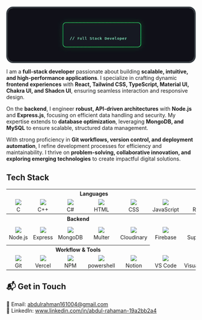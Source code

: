 <img src="./assets/terminal_hero.gif" alt="Terminal Hero" title="Terminal Hero"
     style="width:100%; max-width:100vw; height:150px; object-fit:cover; display:block; border-radius:18px; border:4px solid #343a40; box-sizing:border-box;" />

I am a **full-stack developer** passionate about building **scalable, intuitive, and high-performance applications**. I specialize in crafting dynamic **frontend experiences** with **React, Tailwind CSS, TypeScript, Material UI, Chakra UI, and Shadcn UI**, ensuring seamless interaction and responsive design.  

On the **backend**, I engineer **robust, API-driven architectures** with **Node.js** and **Express.js**, focusing on efficient data handling and security. My expertise extends to **database optimization**, leveraging **MongoDB, and MySQL** to ensure scalable, structured data management.  

With strong proficiency in **Git workflows, version control, and deployment automation**, I refine development processes for efficiency and maintainability. I thrive on **problem-solving, collaborative innovation, and exploring emerging technologies** to create impactful digital solutions.  





## Tech Stack
<table align="center">
  <!-- Section Headers -->
  <tr>
    <th colspan="6" align="center">Languages</th>
    <th colspan="6" align="center">Frontend</th>
  </tr>

  <!-- Languages & Frontend -->
  <tr>
    <td align="center">
      <img src="https://skillicons.dev/icons?i=c" height="30" /><br/>C
    </td>
    <td align="center">
      <img src="https://skillicons.dev/icons?i=cpp" height="30" /><br/>C++
    </td>
   <td align="center">
      <img src="https://skillicons.dev/icons?i=cs" height="30" /><br/>C#
    </td>
    <td align="center">
      <img src="https://skillicons.dev/icons?i=html" height="30" /><br/>HTML
    </td>
    <td align="center">
      <img src="https://skillicons.dev/icons?i=css" height="30" /><br/>CSS
    </td>
    <td align="center">
      <img src="https://skillicons.dev/icons?i=js" height="30" /><br/>JavaScript
    </td>
    <td align="center">
      <img src="https://skillicons.dev/icons?i=react" height="30" /><br/>React
    </td>
    <td align="center">
      <img src="https://skillicons.dev/icons?i=ts" height="30" /><br/>TypeScript
    </td>
    <td align="center">
      <img src="https://skillicons.dev/icons?i=vite" height="30" /><br/>Vite
    </td>
    <td align="center">
      <img src="https://skillicons.dev/icons?i=tailwind" height="30" /><br/>Tailwind
    </td>
    <td align="center">
      <img src="https://skillicons.dev/icons?i=redux" height="30" /><br/>Redux
    </td>
  </tr>

  <!-- Backend & BaaS -->
  <tr>
    <th colspan="5" align="center">Backend</th>
    <th colspan="5" align="center">BaaS / Auth</th>
  </tr>
  <tr>
    <td align="center">
      <img src="https://skillicons.dev/icons?i=nodejs" height="30" /><br/>Node.js
    </td>
    <td align="center">
      <img src="https://skillicons.dev/icons?i=express" height="30" /><br/>Express
    </td>
    <td align="center">
      <img src="https://skillicons.dev/icons?i=mongodb" height="30" /><br/>MongoDB
    </td>
    <td align="center">
      <img src="https://img.shields.io/badge/Multer-%230d1117?style=flat&logo=none&logoColor=white" height="25"/><br/>Multer
    </td>
    <td align="center">
      <img src="https://img.shields.io/badge/Cloudinary-%230d1117?style=flat&logo=cloudinary&logoColor=blue" height="25"/><br/>Cloudinary
    </td>
    <td align="center">
      <img src="https://img.shields.io/badge/Firebase-%230d1117?style=flat&logo=firebase&logoColor=yellow" height="25"/><br/>Firebase
    </td>
    <td align="center">
      <img src="https://img.shields.io/badge/Supabase-%230d1117?style=flat&logo=supabase&logoColor=3ECF8E" height="25"/><br/>Supabase
    </td>
    <td align="center">
      <img src="https://img.shields.io/badge/Clerk-%230d1117?style=flat&logo=clerk&logoColor=white" height="25"/><br/>Clerk
    </td>
    <td align="center">
      <img src="https://img.shields.io/badge/Shadcn_UI-%230d1117?style=flat&logo=none&logoColor=white" height="25"/><br/>Shadcn UI
    </td>
   <td align="center">
      <img src="https://img.shields.io/badge/materialui-%230d1117?style=flat&logo=clerk&logoColor=white" height="25"/><br/>MaterialUi
    <td align="center">
  <img src="https://img.shields.io/badge/chakraui-%230d1117?style=flat&logo=chakraui&logoColor=white" height="25"/><br/>Chakra UI
</td>


  </tr>

  <!-- Tools & Workflow -->
  <tr>
    <th colspan="5" align="center">Workflow & Tools</th>
  </tr>
    <td align="center">
      <img src="https://skillicons.dev/icons?i=git" height="30"/><br/>Git
    </td>
    <td align="center">
      <img src="https://skillicons.dev/icons?i=vercel" height="30"/><br/>Vercel
    </td>
    <td align="center">
      <img src="https://skillicons.dev/icons?i=npm" height="30"/><br/>NPM
    </td>
    <td align="center">
      <img src="https://skillicons.dev/icons?i=powershell" height="30"/><br/>powershell
    </td>
    <td align="center">
      <img src="https://skillicons.dev/icons?i=notion" height="30"/><br/>Notion
    </td>
     <td align="center">
      <img src="https://skillicons.dev/icons?i=vscode" height="30"/><br/>VS Code
    </td>
     <td align="center">
      <img src="https://skillicons.dev/icons?i=visualstudio" height="30"/><br/>VisualStudio
    </td>
     <td align="center">
      <img src="https://skillicons.dev/icons?i=github" height="30"/><br/>GitHub
    </td>
    <td align="center">
  <img src="https://img.shields.io/badge/Postman-%230d1117?style=flat&logo=postman&logoColor=orange" height="25"/><br/>Postman
</td>
      </tr>
</table>



## 📬 Get in Touch
📧 Email: abdulrahman161004@gmail.com
<br>
💼 LinkedIn: www.linkedin.com/in/abdul-rahaman-19a2bb2a4
